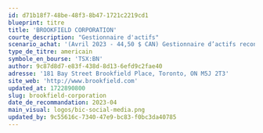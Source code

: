 ```yaml
---
id: d71b18f7-48be-48f3-8b47-1721c2219cd1
blueprint: titre
title: 'BROOKFIELD CORPORATION'
courte_description: "Gestionnaire d'actifs"
scenario_achat: '(Avril 2023 - 44,50 $ CAN) Gestionnaire d’actifs reconnu mondialement. Sources de revenus diversifiés dans des secteurs en croissance (immobilier, infrastructures, énergie renouvelable). Équipe de direction de haute qualité détenant beaucoup d’actions. Excellent bilan. La division la plus importante, gestion d’actifs, est peu cyclique et nécessite peu de capital. Évaluation attrayante où une partie de la valeur est estimable par les titres boursiers publics qu’elle détient.'
type_de_titre: americain
symbole_en_bourse: 'TSX:BN'
author: 9c87d8d7-e83f-438d-8d13-6efd9c2fae40
adresse: '181 Bay Street Brookfield Place, Toronto, ON M5J 2T3'
site_web: 'http://www.brookfield.com'
updated_at: 1722890800
slug: brookfield-corporation
date_de_recommandation: 2023-04
main_visual: logos/bic-social-media.png
updated_by: 9c55616c-7340-47e9-bc83-f0bc3da40785
---
```

